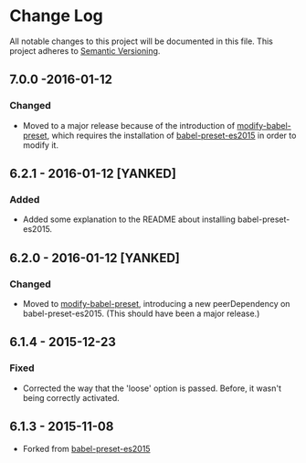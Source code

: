 # Change Log

All notable changes to this project will be documented in this file.
This project adheres to [Semantic Versioning][semver].

## 7.0.0 -2016-01-12
### Changed
- Moved to a major release because of the introduction of
  [modify-babel-preset][modify-babel-preset], which requires the installation
  of [babel-preset-es2015][babel-preset-es2015] in order to modify it.

## 6.2.1 - 2016-01-12 [YANKED]
### Added
- Added some explanation to the README about installing babel-preset-es2015.

## 6.2.0 - 2016-01-12 [YANKED]
### Changed
- Moved to [modify-babel-preset][modify-babel-preset], introducing a new
  peerDependency on babel-preset-es2015. (This should have been a major
  release.)

## 6.1.4 - 2015-12-23
### Fixed
- Corrected the way that the 'loose' option is passed. Before, it wasn't being
  correctly activated.

## 6.1.3 - 2015-11-08
- Forked from [babel-preset-es2015][babel-preset-es2015]

[babel-preset-es2015]: https://www.npmjs.com/package/babel-preset-es2015
[modify-babel-preset]: https://github.com/developit/modify-babel-preset
[semver]: http://semver.org/
